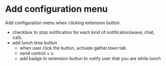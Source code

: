 # Add configuration menu

Add configuration menu when clicking extension button.

- checkbox to stop notification for each kind of notification(wave, chat, call).
- add lunch time button
  - when user click the button, activate gather.town tab
  - send control + u
  - add badge to extension button to notify user that you are while lunch
